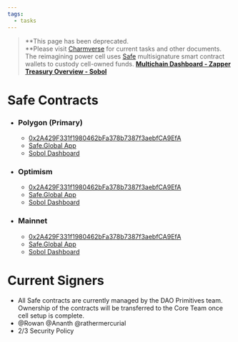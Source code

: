 ```yaml
---
tags:
  - tasks
---
```

>**This page has been deprecated.  
**Please visit [Charmverse](https://app.charmverse.io/superbenefit/task-board-reimagining-power-18270894134568505) for current tasks and other documents.
The reimagining power cell uses [Safe](https://safe.global/) multisignature smart contract wallets to custody cell-owned funds.
**[Multichain Dashboard - Zapper](https://zapper.xyz/bundle/0x2a429f331f1980462bfa378b7387f3aebfca9efa?label=Reimagining%20Power&id=0xa9f76f89957bc6b037839cdf6ca03316d64ef927)**
**[Treasury Overview - Sobol](https://sobol.io/d/superbenefit/team/b4Khb1nbSL/treasury?relativeAddress=0x2A429F331f1980462bFa378b7387f3aebfCA9EfA&relativeChainId=137)**
# Safe Contracts
- ### Polygon (Primary)
	- [0x2A429F331f1980462bFa378b7387f3aebfCA9EfA](https://polygonscan.com/address/0x2A429F331f1980462bFa378b7387f3aebfCA9EfA)
	- [Safe.Global App](https://app.safe.global/home?safe=matic:0x2A429F331f1980462bFa378b7387f3aebfCA9EfA)
	- [Sobol Dashboard](https://sobol.io/d/superbenefit/team/b4Khb1nbSL/treasury?relativeAddress=0x2A429F331f1980462bFa378b7387f3aebfCA9EfA&relativeChainId=137)
- ### Optimism
	- [0x2A429F331f1980462bFa378b7387f3aebfCA9EfA](https://optimistic.etherscan.io/tx/0x7b02a14b2773899c213aaed0833f989e06e9d3f655d5f88792c7375bfc4defdf)
	- [Safe.Global App](https://app.safe.global/oeth:0x2A429F331f1980462bFa378b7387f3aebfCA9EfA/home)
	- [Sobol Dashboard](https://sobol.io/d/superbenefit/team/b4Khb1nbSL/treasury?relativeAddress=0x2A429F331f1980462bFa378b7387f3aebfCA9EfA&relativeChainId=10)
- ### Mainnet
	- [0x2A429F331f1980462bFa378b7387f3aebfCA9EfA](https://etherscan.io/address/0x2A429F331f1980462bFa378b7387f3aebfCA9EfA)
	- [Safe.Global App](https://app.safe.global/home?safe=eth:0x2A429F331f1980462bFa378b7387f3aebfCA9EfA)
	- [Sobol Dashboard](https://sobol.io/d/superbenefit/team/b4Khb1nbSL/treasury?relativeAddress=0x2A429F331f1980462bFa378b7387f3aebfCA9EfA&relativeChainId=1)

# Current Signers
- All Safe contracts are currently managed by the DAO Primitives team. Ownership of the contracts will be transferred to the Core Team once cell setup is complete.
- @Rowan  @Ananth @rathermercurial 
- 2/3 Security Policy
